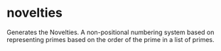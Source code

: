 # novelties
Generates the Novelties.  A non-positional numbering system based on representing primes based on the order of the prime in a list of primes.
